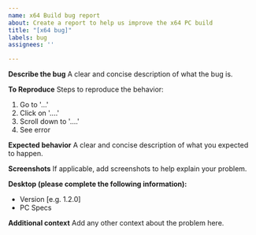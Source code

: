 ```yaml
---
name: x64 Build bug report
about: Create a report to help us improve the x64 PC build
title: "[x64 bug]"
labels: bug
assignees: ''

---
```


**Describe the bug**
A clear and concise description of what the bug is.

**To Reproduce**
Steps to reproduce the behavior:
1. Go to '...'
2. Click on '....'
3. Scroll down to '....'
4. See error

**Expected behavior**
A clear and concise description of what you expected to happen.

**Screenshots**
If applicable, add screenshots to help explain your problem.

**Desktop (please complete the following information):**
 - Version [e.g. 1.2.0]
 - PC Specs

**Additional context**
Add any other context about the problem here.
